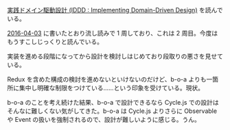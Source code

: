 [実践ドメイン駆動設計 (IDDD : Implementing Domain-Driven Design)](http://www.amazon.co.jp/dp/B00UX9VJGW/) を読んでいる。

[2016-04-03][] に書いたとおり流し読みで 1 周しており、これは 2 周目。今度はもうすこしじっくりと読んでいる。

実装を進める段階になってから設計を検討しはじめており段取りの悪さを見せている。

Redux を含めた構成の検討を進めないといけないのだけど、b-o-a よりも一箇所に集中し明確な制限をつけている……という印象を受けている。現状。

b-o-a のことを考え続けた結果、b-o-a で設計できるなら Cycle.js での設計はそんなに難しくない気がしてきた。b-o-a は Cycle.js よりさらに Observable や Event の扱いを強制されるので、設計が難しいように感じる。うん。

[2016-04-03]: https://blog.bouzuya.net/2016/04/03/
